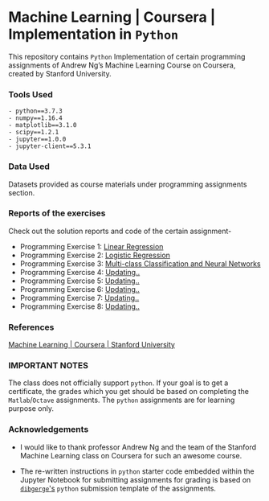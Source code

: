# Machine Learning | Coursera | Implementation in `Python`
This repository contains `Python` Implementation of certain programming assignments of Andrew Ng’s Machine Learning Course on Coursera, created by Stanford University.

### Tools Used

    - python==3.7.3
    - numpy==1.16.4
    - matplotlib==3.1.0
    - scipy==1.2.1
    - jupyter==1.0.0
    - jupyter-client==5.3.1

### Data Used

Datasets provided as course materials under programming assignments section.

### Reports of the exercises

Check out the solution reports and code of the certain assignment-

*  Programming Exercise 1: [Linear Regression](https://github.com/anwarcsebd/machine-learning-coursera/blob/master/machine-learning-ex1/exercise1.ipynb)
*  Programming Exercise 2: [Logistic Regression](https://github.com/anwarcsebd/machine-learning-coursera/blob/master/machine-learning-ex2/exercise2.ipynb)
*  Programming Exercise 3: [Multi-class Classification and Neural Networks](https://github.com/anwarcsebd/machine-learning-coursera/blob/master/machine-learning-ex3/exercise3.ipynb)
*  Programming Exercise 4: [Updating..](#)
*  Programming Exercise 5: [Updating..](#)
*  Programming Exercise 6: [Updating..](#)
*  Programming Exercise 7: [Updating..](#)
*  Programming Exercise 8: [Updating..](#)

### References

[Machine Learning | Coursera |  Stanford University](https://www.coursera.org/learn/machine-learning)

### IMPORTANT NOTES

The class does not officially support `python`. If your goal is to get a certificate, the grades which you get should be based on completing the `Matlab`/`Octave` assignments. The `python` assignments are for learning purpose only.

### Acknowledgements

- I would like to thank professor Andrew Ng and the team of the Stanford Machine Learning class on Coursera for such an awesome course.

- The re-written instructions in `python` starter code embedded within the Jupyter Notebook for submitting assignments for grading is based on [`dibgerge`'s](https://github.com/dibgerge/ml-coursera-python-assignments) `python` submission template of the assignments.
